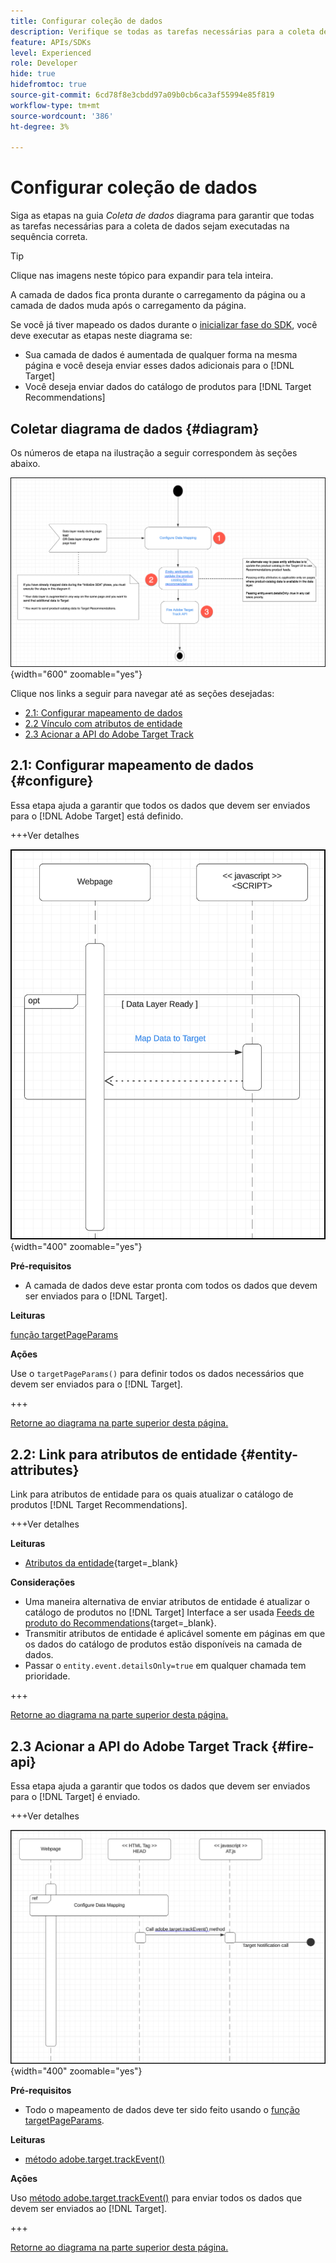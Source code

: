 ```yaml
---
title: Configurar coleção de dados
description: Verifique se todas as tarefas necessárias para a coleta de dados foram executadas na sequência correta.
feature: APIs/SDKs
level: Experienced
role: Developer
hide: true
hidefromtoc: true
source-git-commit: 6cd78f8e3cbdd97a09b0cb6ca3af55994e85f819
workflow-type: tm+mt
source-wordcount: '386'
ht-degree: 3%

---
```


# Configurar coleção de dados

Siga as etapas na guia *Coleta de dados* diagrama para garantir que todas as tarefas necessárias para a coleta de dados sejam executadas na sequência correta.

>[!TIP]
>
>Clique nas imagens neste tópico para expandir para tela inteira.

A camada de dados fica pronta durante o carregamento da página ou a camada de dados muda após o carregamento da página.

Se você já tiver mapeado os dados durante o [inicializar fase do SDK](/help/dev/patterns/recs-atjs/initialize-sdk.md), você deve executar as etapas neste diagrama se:

* Sua camada de dados é aumentada de qualquer forma na mesma página e você deseja enviar esses dados adicionais para o [!DNL Target]
* Você deseja enviar dados do catálogo de produtos para [!DNL Target Recommendations]

## Coletar diagrama de dados {#diagram}

Os números de etapa na ilustração a seguir correspondem às seções abaixo.

![Diagrama da coleção de dados](/help/dev/patterns/recs-atjs/assets/data-collection-diagram.png){width="600" zoomable="yes"}

Clique nos links a seguir para navegar até as seções desejadas:

* [2.1: Configurar mapeamento de dados](#configure)
* [2.2 Vínculo com atributos de entidade](#entity-attributes)
* [2.3 Acionar a API do Adobe Target Track](#fire-api)

## 2.1: Configurar mapeamento de dados {#configure}

Essa etapa ajuda a garantir que todos os dados que devem ser enviados para o [!DNL Adobe Target] está definido.

+++Ver detalhes

![Configurar diagrama de mapeamento de dados](/help/dev/patterns/recs-atjs/assets/cofigure-data-mapping.png){width="400" zoomable="yes"}

**Pré-requisitos**

* A camada de dados deve estar pronta com todos os dados que devem ser enviados para o [!DNL Target].

**Leituras**

[função targetPageParams](/help/dev/implement/client-side/atjs/atjs-functions/targetpageparams.md)

**Ações**

Use o `targetPageParams()` para definir todos os dados necessários que devem ser enviados para o [!DNL Target].

+++

[Retorne ao diagrama na parte superior desta página.](#diagram)

## 2.2: Link para atributos de entidade {#entity-attributes}

Link para atributos de entidade para os quais atualizar o catálogo de produtos [!DNL Target Recommendations].

+++Ver detalhes

**Leituras**

* [Atributos da entidade](https://experienceleague.adobe.com/docs/target/using/recommendations/entities/entity-attributes.html){target=_blank}

**Considerações**

* Uma maneira alternativa de enviar atributos de entidade é atualizar o catálogo de produtos no [!DNL Target] Interface a ser usada [Feeds de produto do Recommendations](https://experienceleague.adobe.com/docs/target/using/recommendations/entities/feeds.html){target=_blank}.
* Transmitir atributos de entidade é aplicável somente em páginas em que os dados do catálogo de produtos estão disponíveis na camada de dados.
* Passar o `entity.event.detailsOnly=true` em qualquer chamada tem prioridade.

+++

[Retorne ao diagrama na parte superior desta página.](#diagram)

## 2.3 Acionar a API do Adobe Target Track {#fire-api}

Essa etapa ajuda a garantir que todos os dados que devem ser enviados para o [!DNL Target] é enviado.

+++Ver detalhes

![Acionar diagrama da API de rastreamento do Adobe Target](/help/dev/patterns/recs-atjs/assets/fire-track-api.png){width="400" zoomable="yes"}

**Pré-requisitos**

* Todo o mapeamento de dados deve ter sido feito usando o [função targetPageParams](/help/dev/implement/client-side/atjs/atjs-functions/targetpageparams.md).

**Leituras**

* [método adobe.target.trackEvent()](/help/dev/implement/client-side/atjs/atjs-functions/adobe-target-trackevent.md)

**Ações**

Uso [método adobe.target.trackEvent()](/help/dev/implement/client-side/atjs/atjs-functions/adobe-target-trackevent.md) para enviar todos os dados que devem ser enviados ao [!DNL Target].

+++

[Retorne ao diagrama na parte superior desta página.](#diagram)

